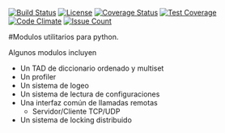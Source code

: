 [![Build Status](https://travis-ci.org/gonzatorte/sw-utils.svg)](https://travis-ci.org/gonzatorte/sw-utils)
[![License](https://img.shields.io/badge/license-MIT-blue.svg)](https://github.com/gonzatorte/sw-utils/blob/master/LICENSE.txt)
[![Coverage Status](https://coveralls.io/repos/github/gonzatorte/sw-utils/badge.svg?branch=master)](https://coveralls.io/github/gonzatorte/sw-utils?branch=master)
[![Test Coverage](https://codeclimate.com/github/gonzatorte/sw-utils/badges/coverage.svg)](https://codeclimate.com/github/gonzatorte/sw-utils)
[![Code Climate](https://codeclimate.com/github/gonzatorte/sw-utils/badges/gpa.svg)](https://codeclimate.com/github/gonzatorte/sw-utils)
[![Issue Count](https://codeclimate.com/github/gonzatorte/sw-utils/badges/issue_count.svg)](https://codeclimate.com/github/gonzatorte/sw-utils)


#Modulos utilitarios para python.

Algunos modulos incluyen

* Un TAD de diccionario ordenado y multiset
* Un profiler
* Un sistema de logeo
* Un sistema de lectura de configuraciones
* Una interfaz común de llamadas remotas
	* Servidor/Cliente TCP/UDP
* Un sistema de locking distribuido

